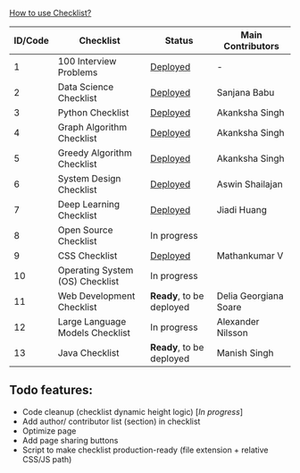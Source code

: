 [How to use Checklist?](https://iq.opengenus.org/use-checklist/)


| ID/Code | Checklist | Status | Main Contributors |
|---|---|---|---|
| 1 | 100 Interview Problems | [Deployed](https://iq.opengenus.org/100-interview-problems/) | - |
| 2 | Data Science Checklist | [Deployed](https://iq.opengenus.org/data-science-checklist/) | Sanjana Babu |
| 3 | Python Checklist | [Deployed](https://iq.opengenus.org/python-checklist/) | Akanksha Singh |
| 4 | Graph Algorithm Checklist | [Deployed](https://iq.opengenus.org/graph-algorithms-checklist/) | Akanksha Singh |
| 5 | Greedy Algorithm Checklist | [Deployed](https://iq.opengenus.org/greedy-algorithms-checklist/) | Akanksha Singh |
| 6 | System Design Checklist | [Deployed](https://iq.opengenus.org/system-design-checklist/) | Aswin Shailajan |
| 7 | Deep Learning Checklist | [Deployed](https://iq.opengenus.org/deep-learning-checklist/) | Jiadi Huang |
| 8 | Open Source Checklist | In progress | |
| 9 | CSS Checklist | [Deployed](https://iq.opengenus.org/css-checklist/) | Mathankumar V |
| 10 | Operating System (OS) Checklist | In progress | |
| 11 | Web Development Checklist | **Ready**, to be deployed | Delia Georgiana Soare |
| 12 | Large Language Models Checklist | In progress | Alexander Nilsson |
| 13 | Java Checklist | **Ready**, to be deployed | Manish Singh |

## Todo features:
- Code cleanup (checklist dynamic height logic) [_In progress_]
- Add author/ contributor list (section) in checklist
- Optimize page
- Add page sharing buttons
- Script to make checklist production-ready (file extension + relative CSS/JS path)
